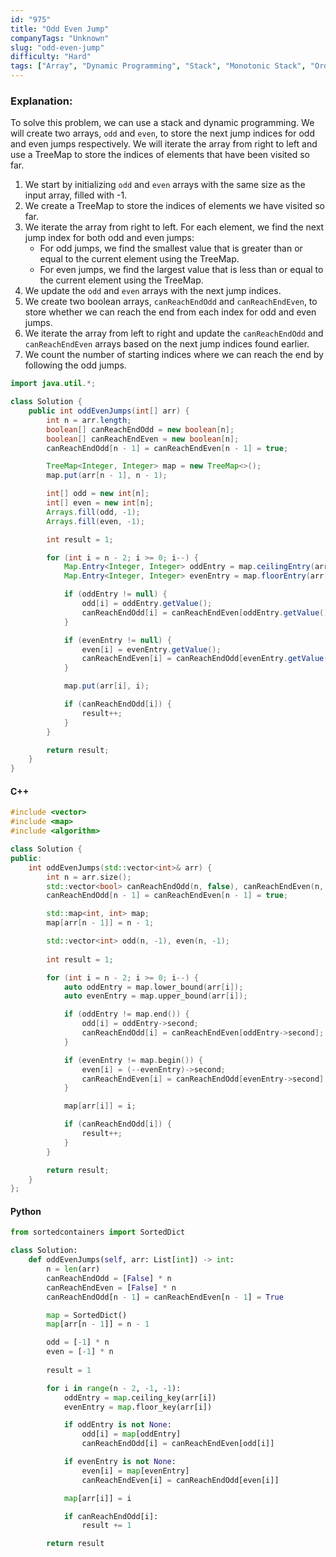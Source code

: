 ```yaml
---
id: "975"
title: "Odd Even Jump"
companyTags: "Unknown"
slug: "odd-even-jump"
difficulty: "Hard"
tags: ["Array", "Dynamic Programming", "Stack", "Monotonic Stack", "Ordered Set"]
---
```


### Explanation:
To solve this problem, we can use a stack and dynamic programming. We will create two arrays, `odd` and `even`, to store the next jump indices for odd and even jumps respectively. We will iterate the array from right to left and use a TreeMap to store the indices of elements that have been visited so far.

1. We start by initializing `odd` and `even` arrays with the same size as the input array, filled with -1.
2. We create a TreeMap to store the indices of elements we have visited so far.
3. We iterate the array from right to left. For each element, we find the next jump index for both odd and even jumps:
   - For odd jumps, we find the smallest value that is greater than or equal to the current element using the TreeMap.
   - For even jumps, we find the largest value that is less than or equal to the current element using the TreeMap.
4. We update the `odd` and `even` arrays with the next jump indices.
5. We create two boolean arrays, `canReachEndOdd` and `canReachEndEven`, to store whether we can reach the end from each index for odd and even jumps.
6. We iterate the array from left to right and update the `canReachEndOdd` and `canReachEndEven` arrays based on the next jump indices found earlier.
7. We count the number of starting indices where we can reach the end by following the odd jumps.

```java
import java.util.*;

class Solution {
    public int oddEvenJumps(int[] arr) {
        int n = arr.length;
        boolean[] canReachEndOdd = new boolean[n];
        boolean[] canReachEndEven = new boolean[n];
        canReachEndOdd[n - 1] = canReachEndEven[n - 1] = true;

        TreeMap<Integer, Integer> map = new TreeMap<>();
        map.put(arr[n - 1], n - 1);

        int[] odd = new int[n];
        int[] even = new int[n];
        Arrays.fill(odd, -1);
        Arrays.fill(even, -1);

        int result = 1;

        for (int i = n - 2; i >= 0; i--) {
            Map.Entry<Integer, Integer> oddEntry = map.ceilingEntry(arr[i]);
            Map.Entry<Integer, Integer> evenEntry = map.floorEntry(arr[i]);

            if (oddEntry != null) {
                odd[i] = oddEntry.getValue();
                canReachEndOdd[i] = canReachEndEven[oddEntry.getValue()];
            }

            if (evenEntry != null) {
                even[i] = evenEntry.getValue();
                canReachEndEven[i] = canReachEndOdd[evenEntry.getValue()];
            }

            map.put(arr[i], i);

            if (canReachEndOdd[i]) {
                result++;
            }
        }

        return result;
    }
}
```

#### C++
```cpp
#include <vector>
#include <map>
#include <algorithm>

class Solution {
public:
    int oddEvenJumps(std::vector<int>& arr) {
        int n = arr.size();
        std::vector<bool> canReachEndOdd(n, false), canReachEndEven(n, false);
        canReachEndOdd[n - 1] = canReachEndEven[n - 1] = true;

        std::map<int, int> map;
        map[arr[n - 1]] = n - 1;

        std::vector<int> odd(n, -1), even(n, -1);
        
        int result = 1;

        for (int i = n - 2; i >= 0; i--) {
            auto oddEntry = map.lower_bound(arr[i]);
            auto evenEntry = map.upper_bound(arr[i]);

            if (oddEntry != map.end()) {
                odd[i] = oddEntry->second;
                canReachEndOdd[i] = canReachEndEven[oddEntry->second];
            }

            if (evenEntry != map.begin()) {
                even[i] = (--evenEntry)->second;
                canReachEndEven[i] = canReachEndOdd[evenEntry->second];
            }

            map[arr[i]] = i;

            if (canReachEndOdd[i]) {
                result++;
            }
        }

        return result;
    }
};
```

#### Python
```python
from sortedcontainers import SortedDict

class Solution:
    def oddEvenJumps(self, arr: List[int]) -> int:
        n = len(arr)
        canReachEndOdd = [False] * n
        canReachEndEven = [False] * n
        canReachEndOdd[n - 1] = canReachEndEven[n - 1] = True

        map = SortedDict()
        map[arr[n - 1]] = n - 1

        odd = [-1] * n
        even = [-1] * n
        
        result = 1

        for i in range(n - 2, -1, -1):
            oddEntry = map.ceiling_key(arr[i])
            evenEntry = map.floor_key(arr[i])

            if oddEntry is not None:
                odd[i] = map[oddEntry]
                canReachEndOdd[i] = canReachEndEven[odd[i]]

            if evenEntry is not None:
                even[i] = map[evenEntry]
                canReachEndEven[i] = canReachEndOdd[even[i]]

            map[arr[i]] = i

            if canReachEndOdd[i]:
                result += 1

        return result
```